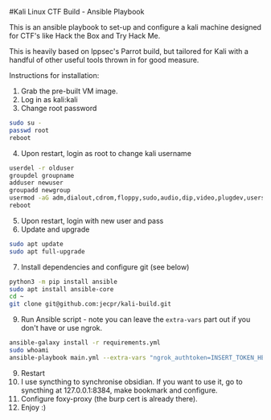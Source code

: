 #Kali Linux CTF Build - Ansible Playbook

This is an ansible playbook to set-up and configure a kali machine designed for CTF's like Hack the Box and Try Hack Me. 

This is heavily based on Ippsec's Parrot build, but tailored for Kali with a handful of other useful tools thrown in for good measure. 

Instructions for installation:
1. Grab the pre-built VM image. 
3. Log in as kali:kali
4. Change root password
```bash
sudo su -
passwd root
reboot
```
4. Upon restart, login as root to change kali username
```bash
userdel -r olduser
groupdel groupname
adduser newuser
groupadd newgroup
usermod -aG adm,dialout,cdrom,floppy,sudo,audio,dip,video,plugdev,users,netdev,bluetooth,scanner,wireshark,kaboxer newuser
reboot
```
5. Upon restart, login with new user and pass
6. Update and upgrade
```bash
sudo apt update
sudo apt full-upgrade
```
7. Install dependencies and configure git (see below)
```bash
python3 -m pip install ansible
sudo apt install ansible-core
cd ~
git clone git@github.com:jecpr/kali-build.git
```
9. Run Ansible script - note you can leave the `extra-vars` part out if you don't have or use ngrok.
```bash
ansible-galaxy install -r requirements.yml
sudo whoami
ansible-playbook main.yml --extra-vars "ngrok_authtoken=INSERT_TOKEN_HERE"
```
9. Restart
10. I use syncthing to synchronise obsidian. If you want to use it, go to syncthing at 127.0.0.1:8384, make bookmark and configure.
11. Configure foxy-proxy (the burp cert is already there).
12. Enjoy :)
